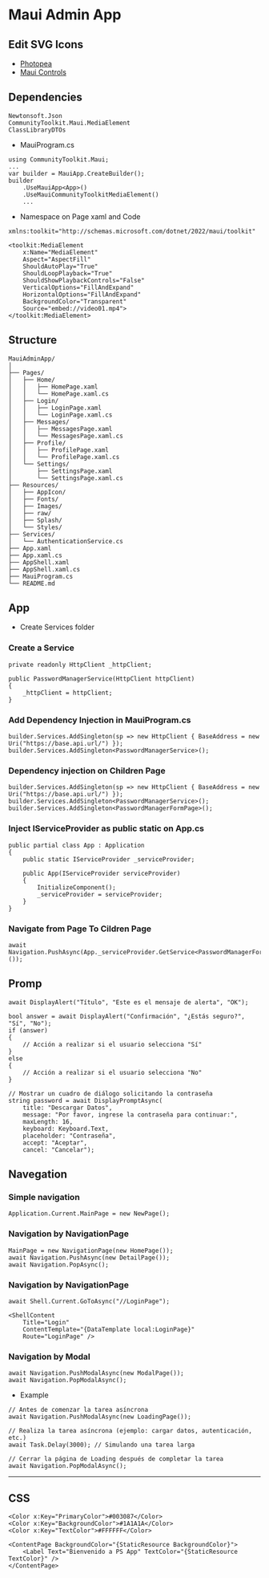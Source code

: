 ﻿# Maui Admin App

## Edit SVG Icons
* [Photopea](https://www.photopea.com/)
* [Maui Controls](https://learn.microsoft.com/en-us/dotnet/maui/user-interface/controls/?view=net-maui-8.0)

## Dependencies
```
Newtonsoft.Json
CommunityToolkit.Maui.MediaElement
ClassLibraryDTOs
```

* MauiProgram.cs
```
using CommunityToolkit.Maui;
...
var builder = MauiApp.CreateBuilder();
builder
    .UseMauiApp<App>()
    .UseMauiCommunityToolkitMediaElement()
    ...
```
* Namespace on Page xaml and Code
```
xmlns:toolkit="http://schemas.microsoft.com/dotnet/2022/maui/toolkit"

<toolkit:MediaElement
    x:Name="MediaElement"
    Aspect="AspectFill"
    ShouldAutoPlay="True"
    ShouldLoopPlayback="True"
    ShouldShowPlaybackControls="False"
    VerticalOptions="FillAndExpand"
    HorizontalOptions="FillAndExpand"
    BackgroundColor="Transparent"
    Source="embed://video01.mp4">
</toolkit:MediaElement>
```

## Structure
```
MauiAdminApp/
│
├── Pages/
│   ├── Home/
│   │   ├── HomePage.xaml
│   │   └── HomePage.xaml.cs
│   ├── Login/
│   │   ├── LoginPage.xaml
│   │   └── LoginPage.xaml.cs
│   ├── Messages/
│   │   ├── MessagesPage.xaml
│   │   └── MessagesPage.xaml.cs
│   ├── Profile/
│   │   ├── ProfilePage.xaml
│   │   └── ProfilePage.xaml.cs
│   └── Settings/
│       ├── SettingsPage.xaml
│       └── SettingsPage.xaml.cs
├── Resources/
│   ├── AppIcon/
│   ├── Fonts/
│   ├── Images/
│   ├── raw/
│   ├── Splash/
│   └── Styles/
├── Services/
│   └── AuthenticationService.cs
├── App.xaml
├── App.xaml.cs
├── AppShell.xaml
├── AppShell.xaml.cs
├── MauiProgram.cs
└── README.md
```

## App
* Create Services folder
### Create a Service
```
private readonly HttpClient _httpClient;

public PasswordManagerService(HttpClient httpClient)
{
    _httpClient = httpClient;
}
```
### Add Dependency Injection in MauiProgram.cs
```
builder.Services.AddSingleton(sp => new HttpClient { BaseAddress = new Uri("https://base.api.url/") });
builder.Services.AddSingleton<PasswordManagerService>();
```
### Dependency injection on Children Page
```
builder.Services.AddSingleton(sp => new HttpClient { BaseAddress = new Uri("https://base.api.url/") });
builder.Services.AddSingleton<PasswordManagerService>();
builder.Services.AddSingleton<PasswordManagerFormPage>();
```
### Inject IServiceProvider as public static on App.cs
```
public partial class App : Application
{
    public static IServiceProvider _serviceProvider;

    public App(IServiceProvider serviceProvider)
    {
        InitializeComponent();
        _serviceProvider = serviceProvider;
    }
}
```
### Navigate from Page To Cildren Page
```
await Navigation.PushAsync(App._serviceProvider.GetService<PasswordManagerFormPage>());
```

## Promp
```
await DisplayAlert("Título", "Este es el mensaje de alerta", "OK");

bool answer = await DisplayAlert("Confirmación", "¿Estás seguro?", "Sí", "No");
if (answer)
{
    // Acción a realizar si el usuario selecciona "Sí"
}
else
{
    // Acción a realizar si el usuario selecciona "No"
}

// Mostrar un cuadro de diálogo solicitando la contraseña
string password = await DisplayPromptAsync(
    title: "Descargar Datos",
    message: "Por favor, ingrese la contraseña para continuar:",
    maxLength: 16, 
    keyboard: Keyboard.Text,
    placeholder: "Contraseña", 
    accept: "Aceptar", 
    cancel: "Cancelar");
```

## Navegation
### Simple navigation
```
Application.Current.MainPage = new NewPage();
```

### Navigation by NavigationPage
```
MainPage = new NavigationPage(new HomePage());
await Navigation.PushAsync(new DetailPage());
await Navigation.PopAsync();
```

### Navigation by NavigationPage
```
await Shell.Current.GoToAsync("//LoginPage");

<ShellContent
    Title="Login"
    ContentTemplate="{DataTemplate local:LoginPage}"
    Route="LoginPage" />
```

### Navigation by Modal
```
await Navigation.PushModalAsync(new ModalPage());
await Navigation.PopModalAsync();
```
*  Example
```
// Antes de comenzar la tarea asíncrona
await Navigation.PushModalAsync(new LoadingPage());

// Realiza la tarea asíncrona (ejemplo: cargar datos, autenticación, etc.)
await Task.Delay(3000); // Simulando una tarea larga

// Cerrar la página de Loading después de completar la tarea
await Navigation.PopModalAsync();
```

<hr>

## CSS
```
<Color x:Key="PrimaryColor">#003087</Color>
<Color x:Key="BackgroundColor">#1A1A1A</Color>
<Color x:Key="TextColor">#FFFFFF</Color>
```
```
<ContentPage BackgroundColor="{StaticResource BackgroundColor}">
    <Label Text="Bienvenido a PS App" TextColor="{StaticResource TextColor}" />
</ContentPage>
```
